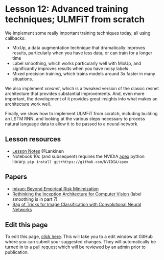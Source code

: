 # Lesson 12: Advanced training techniques; ULMFiT from scratch

We implement some really important training techniques today, all using callbacks:

- MixUp, a data augmentation technique that dramatically improves results, particularly when you have less data, or can train for a longer time
- Label smoothing, which works particularly well with MixUp, and significantly improves results when you have noisy labels
- Mixed precision training, which trains models around 3x faster in many situations.

We also implement *xresnet*, which is a tweaked version of the classic resnet architecture that provides substantial improvements. And, even more important, the development of it provides great insights into what makes an architecture work well.

Finally, we show how to implement ULMFiT from scratch, including building an LSTM RNN, and looking at the various steps necessary to process natural language data to allow it to be passed to a neural network.

## Lesson resources

- [Lesson Notes](https://medium.com/@lankinen/fast-ai-lesson-12-notes-part-2-v3-dd53bec89c0b) @Lankinen
- Notebook 10c (and subsequent) requires the NVIDIA [apex](https://github.com/NVIDIA/apex#linux) python library. `pip install git+https://github.com/NVIDIA/apex`

## Papers

- [mixup: Beyond Empirical Risk Minimization](https://arxiv.org/abs/1710.09412)
- [Rethinking the Inception Architecture for Computer Vision ](https://arxiv.org/abs/1512.00567) (label smoothing is in part 7)
- [ Bag of Tricks for Image Classification with Convolutional Neural Networks](https://arxiv.org/abs/1812.01187)

## Edit this page

To edit this page, [click here](https://github.com/fastai/course-v3/edit/master/files/dl-2019/notes/notes-2-12.md). This will take you to a edit window at GitHub where you can submit your suggested changes. They will automatically be turned in to a [pull request](https://help.github.com/articles/about-pull-requests/) which will be reviewed by an admin prior to publication.

